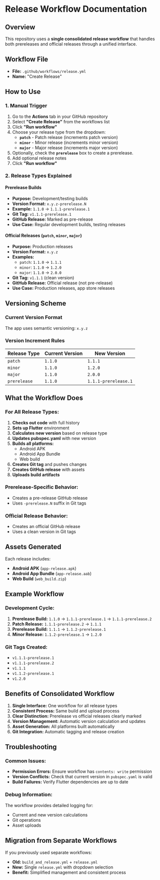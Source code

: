 # Release Workflow Documentation

## Overview

This repository uses a **single consolidated release workflow** that handles both prereleases and official releases through a unified interface.

## Workflow File

- **File:** `.github/workflows/release.yml`
- **Name:** "Create Release"

## How to Use

### 1. Manual Trigger

1.  Go to the **Actions** tab in your GitHub repository
2.  Select **"Create Release"** from the workflows list
3.  Click **"Run workflow"**
4.  Choose your release type from the dropdown:
    -   **`patch`** - Patch release (increments patch version)
    -   **`minor`** - Minor release (increments minor version)
    -   **`major`** - Major release (increments major version)
5.  Optionally, check the **`prerelease`** box to create a prerelease.
6.  Add optional release notes
7.  Click **"Run workflow"**

### 2. Release Types Explained

#### Prerelease Builds

-   **Purpose:** Development/testing builds
-   **Version Format:** `x.y.z-prerelease.N`
-   **Example:** `1.1.0` → `1.1.1-prerelease.1`
-   **Git Tag:** `v1.1.1-prerelease.1`
-   **GitHub Release:** Marked as pre-release
-   **Use Case:** Regular development builds, testing releases

#### Official Releases (`patch`, `minor`, `major`)

-   **Purpose:** Production releases
-   **Version Format:** `x.y.z`
-   **Examples:**
    -   `patch`: `1.1.0` → `1.1.1`
    -   `minor`: `1.1.0` → `1.2.0`
    -   `major`: `1.1.0` → `2.0.0`
-   **Git Tag:** `v1.1.1` (clean version)
-   **GitHub Release:** Official release (not pre-release)
-   **Use Case:** Production releases, app store releases

## Versioning Scheme

### Current Version Format

The app uses semantic versioning: `x.y.z`

### Version Increment Rules

| Release Type | Current Version | New Version         |
| ------------ | --------------- | ------------------- |
| `patch`      | `1.1.0`         | `1.1.1`             |
| `minor`      | `1.1.0`         | `1.2.0`             |
| `major`      | `1.1.0`         | `2.0.0`             |
| `prerelease` | `1.1.0`         | `1.1.1-prerelease.1` |

## What the Workflow Does

### For All Release Types:

1.  **Checks out code** with full history
2.  **Sets up Flutter** environment
3.  **Calculates new version** based on release type
4.  **Updates pubspec.yaml** with new version
5.  **Builds all platforms:**
    -   Android APK
    -   Android App Bundle
    -   Web build
6.  **Creates Git tag** and pushes changes
7.  **Creates GitHub release** with assets
8.  **Uploads build artifacts**

### Prerelease-Specific Behavior:

-   Creates a pre-release GitHub release
-   Uses `-prerelease.N` suffix in Git tags

### Official Release Behavior:

-   Creates an official GitHub release
-   Uses a clean version in Git tags

## Assets Generated

Each release includes:

-   **Android APK** (`app-release.apk`)
-   **Android App Bundle** (`app-release.aab`)
-   **Web Build** (`web_build.zip`)

## Example Workflow

### Development Cycle:

1.  **Prerelease Build:** `1.1.0` → `1.1.1-prerelease.1` → `1.1.1-prerelease.2`
2.  **Patch Release:** `1.1.1-prerelease.2` → `1.1.1`
3.  **Prerelease Build:** `1.1.1` → `1.1.2-prerelease.1`
4.  **Minor Release:** `1.1.2-prerelease.1` → `1.2.0`

### Git Tags Created:

-   `v1.1.1-prerelease.1`
-   `v1.1.1-prerelease.2`
-   `v1.1.1`
-   `v1.1.2-prerelease.1`
-   `v1.2.0`

## Benefits of Consolidated Workflow

1.  **Single Interface:** One workflow for all release types
2.  **Consistent Process:** Same build and upload process
3.  **Clear Distinction:** Prerelease vs official releases clearly marked
4.  **Version Management:** Automatic version calculation and updates
5.  **Asset Generation:** All platforms built automatically
6.  **Git Integration:** Automatic tagging and release creation

## Troubleshooting

### Common Issues:

-   **Permission Errors:** Ensure workflow has `contents: write` permission
-   **Version Conflicts:** Check that current version in `pubspec.yaml` is valid
-   **Build Failures:** Verify Flutter dependencies are up to date

### Debug Information:

The workflow provides detailed logging for:

-   Current and new version calculations
-   Git operations
-   Asset uploads

## Migration from Separate Workflows

If you previously used separate workflows:

-   **Old:** `build_and_release.yml` + `release.yml`
-   **New:** Single `release.yml` with dropdown selection
-   **Benefit:** Simplified management and consistent process